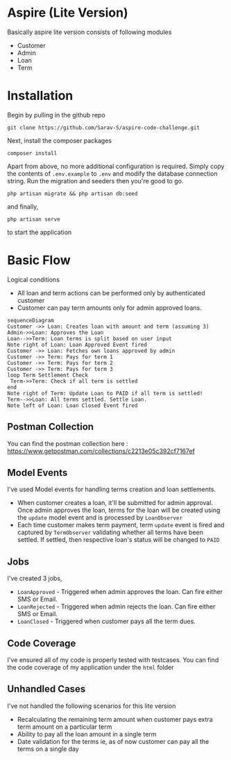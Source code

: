 # Aspire (Lite Version)

Basically aspire lite version consists of following modules

- Customer
- Admin
- Loan
- Term

# Installation

Begin by pulling in the github repo

`git clone https://github.com/Sarav-S/aspire-code-challenge.git`

Next, install the composer packages

`composer install`

Apart from above, no more additional configuration is required. Simply copy the contents of `.env.example`  to `.env` and modify the database connection string. Run the migration and seeders then you're good to go.

`php artisan migrate && php artisan db:seed`

and finally,

`php artisan serve`

to start the application

# Basic Flow

Logical conditions

- All loan and term actions can be performed only by authenticated customer
- Customer can pay term amounts only for admin approved loans.

```mermaid
sequenceDiagram
Customer ->> Loan: Creates loan with amount and term (assuming 3)
Admin->>Loan: Approves the Loan
Loan-->>Term: Loan terms is split based on user input
Note right of Loan: Loan Approved Event fired
Customer ->> Loan: Fetches own loans approved by admin
Customer ->> Term: Pays for term 1
Customer ->> Term: Pays for term 2
Customer ->> Term: Pays for term 3
loop Term Settlement Check  
 Term->>Term: Check if all term is settled
end  
Note right of Term: Update Loan to PAID if all term is settled!
Term-->>Loan: All terms settled. Settle Loan.
Note left of Loan: Loan Closed Event fired

```

## Postman Collection

You can find the postman collection here : https://www.getpostman.com/collections/c2213e05c392cf7167ef


## Model Events

I've used Model events for handling terms creation and loan settlements. 

- When customer creates a loan, it'll be submitted for admin approval. Once admin approves the loan, terms for the loan will be created using the `update` model event and is processed by `LoanObserver`
- Each time customer makes term payment, term `update` event is fired and captured by `TermObserver` validating whether all terms have been settled. If settled, then respective loan's status will be changed to `PAID` 

## Jobs

I've created 3 jobs, 

- `LoanApproved` - Triggered when admin approves the loan. Can fire either SMS or Email.
- `LoanRejected` - Triggered when admin rejects the loan. Can fire either SMS or Email.
- `LoanClosed` - Triggered when customer pays all the term dues.

## Code Coverage

I've ensured all of my code is properly tested with testcases. You can find the code coverage of my application under the `html` folder

## Unhandled Cases

I've not handled the following scenarios for this lite version

- Recalculating the remaining term amount when customer pays extra term amount on a particular term
- Ability to pay all the loan amount in a single term 
- Date validation for the terms ie, as of now customer can pay all the terms on a single day
